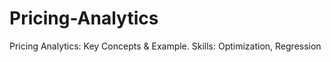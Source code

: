 # Pricing-Analytics
Pricing Analytics: Key Concepts &amp; Example. Skills: Optimization, Regression
